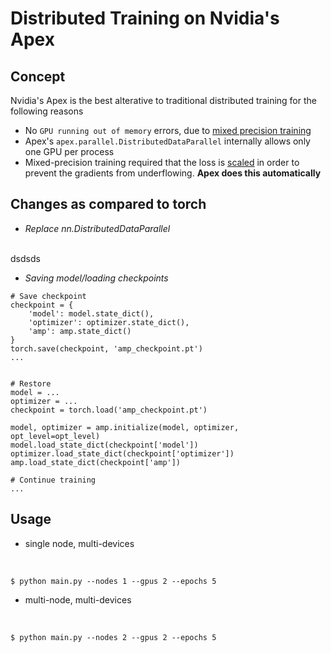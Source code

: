 # Distributed Training on Nvidia's Apex

## Concept

Nvidia's Apex is the best alterative to traditional distributed training for the following reasons
- No `GPU running out of memory` errors, due to [mixed precision training](https://keras.io/api/mixed_precision/)
- Apex's `apex.parallel.DistributedDataParallel` internally allows only one GPU per process
- Mixed-precision training required that the loss is [scaled](https://developer.nvidia.com/blog/mixed-precision-training-deep-neural-networks/) in order to prevent the gradients from underflowing. **Apex does this automatically**


## Changes as compared to torch

- *Replace nn.DistributedDataParallel*
<br>
dsdsds


- *Saving model/loading checkpoints*

```
# Save checkpoint
checkpoint = {
    'model': model.state_dict(),
    'optimizer': optimizer.state_dict(),
    'amp': amp.state_dict()
}
torch.save(checkpoint, 'amp_checkpoint.pt')
...


# Restore
model = ...
optimizer = ...
checkpoint = torch.load('amp_checkpoint.pt')

model, optimizer = amp.initialize(model, optimizer, opt_level=opt_level)
model.load_state_dict(checkpoint['model'])
optimizer.load_state_dict(checkpoint['optimizer'])
amp.load_state_dict(checkpoint['amp'])

# Continue training
...
```

## Usage

- single node, multi-devices
<br>

```
$ python main.py --nodes 1 --gpus 2 --epochs 5
```

- multi-node, multi-devices
<br>

```
$ python main.py --nodes 2 --gpus 2 --epochs 5
```